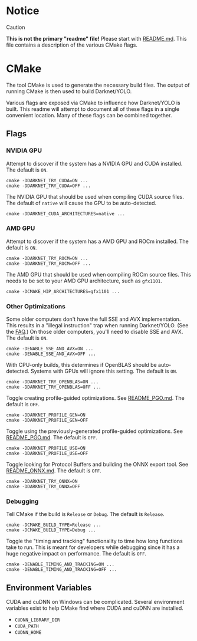 # Notice

> [!CAUTION]
> **This is not the primary "readme" file!**  Please start with [README.md](README.md#Building).  This file contains a description of the various CMake flags.

# CMake

The tool CMake is used to generate the necessary build files.  The output of running CMake is then used to build Darknet/YOLO.

Various flags are exposed via CMake to influence how Darknet/YOLO is built.  This readme will attempt to document all of these flags in a single convenient location.  Many of these flags can be combined together.

## Flags

### NVIDIA GPU

Attempt to discover if the system has a NVIDIA GPU and CUDA installed.  The default is `ON`.

	cmake -DDARKNET_TRY_CUDA=ON ...
	cmake -DDARKNET_TRY_CUDA=OFF ...

The NVIDIA GPU that should be used when compiling CUDA source files.  The default of `native` will cause the GPU to be auto-detected.

	cmake -DDARKNET_CUDA_ARCHITECTURES=native ...

### AMD GPU

Attempt to discover if the system has a AMD GPU and ROCm installed.  The default is `ON`.

	cmake -DDARKNET_TRY_ROCM=ON ...
	cmake -DDARKNET_TRY_ROCM=OFF ...

The AMD GPU that should be used when compiling ROCm source files.  This needs to be set to your AMD GPU architecture, such as `gfx1101`.

	cmake -DCMAKE_HIP_ARCHITECTURES=gfx1101 ...

### Other Optimizations

Some older computers don't have the full SSE and AVX implementation.  This results in a "illegal instruction" trap when running Darknet/YOLO.  (See the [FAQ](https://www.ccoderun.ca/programming/yolo_faq/#illegal_instruction).)  On those older computers, you'll need to disable SSE and AVX.  The default is `ON`.

	cmake -DENABLE_SSE_AND_AVX=ON ...
	cmake -DENABLE_SSE_AND_AVX=OFF ...

With CPU-only builds, this determines if OpenBLAS should be auto-detected.  Systems with GPUs will ignore this setting.  The default is `ON`.

	cmake -DDARKNET_TRY_OPENBLAS=ON ...
	cmake -DDARKNET_TRY_OPENBLAS=OFF ...

Toggle creating profile-guided optimizations.  See [README_PGO.md](README_PGO.md).  The default is `OFF`.

	cmake -DDARKNET_PROFILE_GEN=ON
	cmake -DDARKNET_PROFILE_GEN=OFF

Toggle using the previously-generated profile-guided optimizations.  See [README_PGO.md](README_PGO.md).  The default is `OFF`.

	cmake -DDARKNET_PROFILE_USE=ON
	cmake -DDARKNET_PROFILE_USE=OFF

Toggle looking for Protocol Buffers and building the ONNX export tool.  See [README_ONNX.md](README_ONNX.md).  The default is `OFF`.

	cmake -DDARKNET_TRY_ONNX=ON
	cmake -DDARKNET_TRY_ONNX=OFF

### Debugging

Tell CMake if the build is `Release` or `Debug`.  The default is `Release`.

	cmake -DCMAKE_BUILD_TYPE=Release ...
	cmake -DCMAKE_BUILD_TYPE=Debug ...

Toggle the "timing and tracking" functionality to time how long functions take to run.  This is meant for developers while debugging since it has a huge negative impact on performance.  The default is `OFF`.

	cmake -DENABLE_TIMING_AND_TRACKING=ON ...
	cmake -DENABLE_TIMING_AND_TRACKING=OFF ...

## Environment Variables

CUDA and cuDNN on Windows can be complicated.  Several environment variables exist to help CMake find where CUDA and cuDNN are installed.

- `CUDNN_LIBRARY_DIR`
- `CUDA_PATH`
- `CUDNN_HOME`
